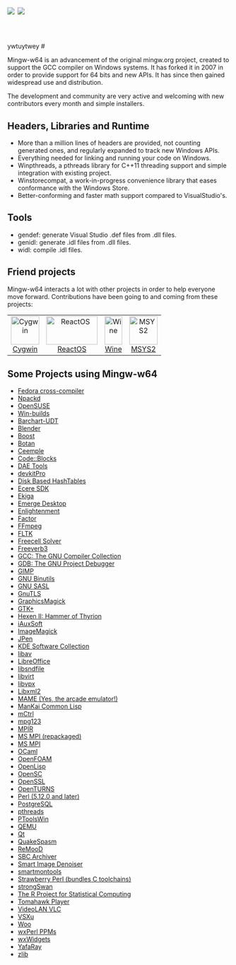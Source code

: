 <header>
<h1 style="text-align: left">
    <img src="header-dark.svg#gh-dark-mode-only" style="max-width: min(90%, 400px);">
    <img src="header.svg#gh-light-mode-only" style="max-width: min(90%, 400px);">
</h1>
</header>
ywtuytwey
# 

Mingw-w64 is an advancement of the original mingw.org project, created to
support the GCC compiler on Windows systems. It has forked it in 2007 in order
to provide support for 64 bits and new APIs. It has since then gained widespread
use and distribution.

The development and community are very active and welcoming with new
contributors every month and simple installers.

## Headers, Libraries and Runtime

- More than a million lines of headers are provided, not counting generated ones,
  and regularly expanded to track new Windows APIs.
- Everything needed for linking and running your code on Windows.
- Winpthreads, a pthreads library for C++11 threading support and simple
  integration with existing project.
- Winstorecompat, a work-in-progress convenience library that eases conformance with the Windows Store.
- Better-conforming and faster math support compared to VisualStudio's.

## Tools

- gendef: generate Visual Studio .def files from .dll files.
- genidl: generate .idl files from .dll files.
- widl: compile .idl files.

## Friend projects

Mingw-w64 interacts a lot with other projects in order to help everyone move
forward. Contributions have been going to and coming from these projects:

<table>
<tr>
<td style="text-align: center">
    <a href="http://cygwin.com" class="media" title="http://cygwin.com"><img src="./logos/cygwin-logo.png" title="Cygwin" width="64" height="64" alt="Cygwin" />
    <br>Cygwin
    </a>
</td>
<td style="text-align: center">
    <a href="http://reactos.com" class="media" title="http://reactos.com"><img src="./logos/reactos-logo.png" title="ReactOS" width="116" height="64" alt="ReactOS" />
    <br>
    ReactOS
    </a>
</td>
<td style="text-align: center">
    <a href="http://winehq.org" class="media" title="http://winehq.org"><img src="./logos/wine-logo.png" title="Wine" width="40" height="64" alt="Wine" />
    <br>
    Wine
    </a>
</td>
<td style="text-align: center">
    <a href="https://www.msys2.org" class="media" title="https://www.msys2.org"><img src="./logos/msys2-logo.png" title="MSYS2" width="64" height="64" alt="MSYS2" />
    <br>
    MSYS2
    </a>
</td>
</tr>
</table>

## Some Projects using Mingw-w64

- [Fedora cross-compiler](http://fedoraproject.org/wiki/MinGW)
- [Npackd](https://npackd.appspot.com)
- [OpenSUSE](http://opensuse.org)
- [Win-builds](http://win-builds.org)
- [Barchart-UDT](http://code.google.com/p/barchart-udt/)
- [Blender](http://www.blender.org/)
- [Boost](http://www.boost.org/)
- [Botan](http://botan.randombit.net/)
- [Ceemple](http://www.ceemple.com)
- [Code::Blocks](http://www.codeblocks.org/)
- [DAE Tools](http://daetools.sourceforge.net)
- [devkitPro](http://devkitpro.org/)
- [Disk Based HashTables](http://sourceforge.net/projects/dbh/)
- [Ecere SDK](http://www.ecere.org/)
- [Ekiga](http://www.ekiga.org/)
- [Emerge Desktop](http://emergedesktop.org)
- [Enlightenment](http://www.enlightenment.org/)
- [Factor](http://factorcode.org/)
- [FFmpeg](http://ffmpeg.mplayerhq.hu/)
- [FLTK](http://www.fltk.org/)
- [Freecell Solver](http://fc-solve.shlomifish.org/)
- [Freeverb3](http://freeverb3.sourceforge.net/)
- [GCC: The GNU Compiler Collection](http://gcc.gnu.org/)
- [GDB: The GNU Project Debugger](http://www.gnu.org/software/gdb/)
- [GIMP](http://gimp-win.sourceforge.net/stable.html)
- [GNU Binutils](http://www.gnu.org/software/binutils/)
- [GNU SASL](http://www.gnu.org/software/gsasl/)
- [GnuTLS](http://www.gnu.org/software/gnutls/)
- [GraphicsMagick](http://www.graphicsmagick.org/)
- [GTK+](http://www.gtk.org/download-windows-64bit.html)
- [Hexen II: Hammer of Thyrion](http://uhexen2.sf.net/)
- [iAuxSoft](http://www.iauxsoft.com/)
- [ImageMagick](http://www.imagemagick.org/)
- [JPen](http://jpen.sf.net/)
- [KDE Software Collection](http://kde.org/)
- [libav](http://libav.org/)
- [LibreOffice](http://www.libreoffice.org/)
- [libsndfile](http://www.mega-nerd.com/libsndfile/)
- [libvirt](http://libvirt.org/)
- [libvpx](http://www.webmproject.org/)
- [Libxml2](http://xmlsoft.org/)
- [MAME (Yes, the arcade emulator!)](http://mamedev.org/)
- [ManKai Common Lisp](http://common-lisp.net/project/mkcl/)
- [mCtrl](http://mctrl.org)
- [mpg123](http://www.mpg123.de/)
- [MPIR](http://www.mpir.org/)
- [MS MPI (repackaged)](https://bitbucket.org/Haroogan/microsoft-mpi/downloads)
- [MS MPI](http://www.symscape.com/configure-msmpi-for-mingw-w64)
- [OCaml](http://www.ocaml.org)
- [OpenFOAM](http://www.symscape.com/openfoam-1-7-x-on-windows-64-mpi)
- [OpenLisp](http://www.eligis.com/)
- [OpenSC](http://www.opensc-project.org/)
- [OpenSSL](http://www.openssl.org/)
- [OpenTURNS](http://www.openturns.org/)
- [Perl (5.12.0 and later)](http://www.perl.org/)
- [PostgreSQL](http://www.postgresql.org/)
- [pthreads](http://sourceware.org/pthreads-win32/)
- [PToolsWin](http://www.paratools.com/PToolsWIN)
- [QEMU](http://qemu.org)
- [Qt](http://qt-project.org/)
- [QuakeSpasm](http://quakespasm.sourceforge.net/)
- [ReMooD](http://remood.sf.net/)
- [SBC Archiver](http://sbcarchiver.cjb.net/)
- [Smart Image Denoiser](http://smartimagedenoiser.com/)
- [smartmontools](http://smartmontools.sourceforge.net/)
- [Strawberry Perl (bundles C toolchains)](http://strawberryperl.com/)
- [strongSwan](http://strongswan.org/)
- [The R Project for Statistical Computing](http://www.r-project.org/)
- [Tomahawk Player](http://www.tomahawk-player.org/)
- [VideoLAN VLC](http://www.videolan.org/vlc/)
- [VSXu](http://www.vsxu.com/)
- [Woo](http://www.woodem.eu/)
- [wxPerl PPMs](http://www.wxperl.co.uk/building/msw.html)
- [wxWidgets](http://www.wxwidgets.org/)
- [YafaRay](http://www.yafaray.org/)
- [zlib](http://www.zlib.net/)
